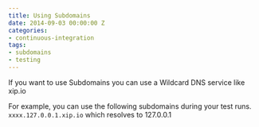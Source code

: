 ```yaml
---
title: Using Subdomains
date: 2014-09-03 00:00:00 Z
categories:
- continuous-integration
tags:
- subdomains
- testing
---
```


If you want to use Subdomains you can use a Wildcard DNS service like xip.io

For example, you can use the following subdomains during your test runs.
`xxxx.127.0.0.1.xip.io` which resolves to 127.0.0.1
